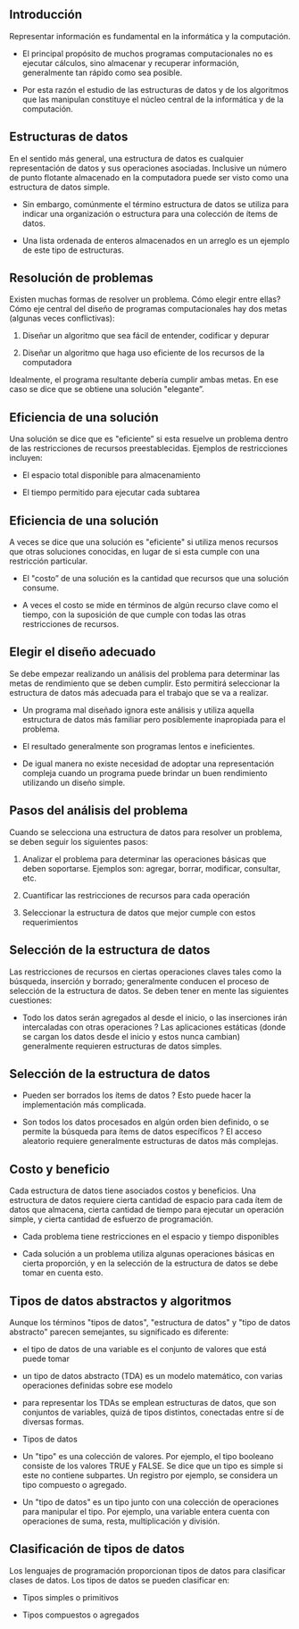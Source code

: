 ## Introducción

Representar información es fundamental en la informática y la computación.

* El principal propósito de muchos programas computacionales no es ejecutar cálculos, sino almacenar y recuperar información, generalmente tan rápido como sea posible.

* Por esta razón el estudio de las estructuras de datos y de los algoritmos que las manipulan constituye el núcleo central de la informática y de la computación.

## Estructuras de datos

En el sentido más general, una estructura de datos es cualquier representación de datos y sus operaciones asociadas. Inclusive un número de punto flotante almacenado en la computadora puede ser visto como una estructura de datos simple.

* Sin embargo, comúnmente el término estructura de datos se utiliza para indicar una organización o estructura para una colección de ítems de datos.

* Una lista ordenada de enteros almacenados en un arreglo es un ejemplo de este tipo de estructuras.

## Resolución de problemas

Existen muchas formas de resolver un problema. Cómo elegir entre ellas? Cómo eje central del diseño de programas computacionales hay dos metas (algunas veces conflictivas):

1. Diseñar un algoritmo que sea fácil de entender, codificar y depurar

2. Diseñar un algoritmo que haga uso eficiente de los recursos de la computadora

Idealmente, el programa resultante debería cumplir ambas metas. En ese caso se dice que se obtiene una solución "elegante”.

## Eficiencia de una solución

Una solución se dice que es "eficiente” si esta resuelve un problema dentro de las restricciones de recursos preestablecidas. Ejemplos de restricciones incluyen:

* El espacio total disponible para almacenamiento

* El tiempo permitido para ejecutar cada subtarea

## Eficiencia de una solución

A veces se dice que una solución es "eficiente" si utiliza menos recursos que otras soluciones conocidas, en lugar de si esta cumple con una restricción particular.

* El "costo” de una solución es la cantidad que recursos que una solución consume.

* A veces el costo se mide en términos de algún recurso clave como el tiempo, con la suposición de que cumple con todas las otras restricciones de recursos.

## Elegir el diseño adecuado

Se debe empezar realizando un análisis del problema para determinar las metas de rendimiento que se deben cumplir. Esto permitirá seleccionar la estructura de datos más adecuada para el trabajo que se va a realizar.

* Un programa mal diseñado ignora este análisis y utiliza aquella estructura de datos más familiar pero posiblemente inapropiada para el problema.

* El resultado generalmente son programas lentos e ineficientes.

* De igual manera no existe necesidad de adoptar una representación compleja cuando un programa puede brindar un buen rendimiento utilizando un diseño simple.

## Pasos del análisis del problema

Cuando se selecciona una estructura de datos para resolver un problema, se deben seguir los siguientes pasos:

1.  Analizar el problema para determinar las operaciones básicas que deben soportarse. Ejemplos son: agregar, borrar, modificar, consultar, etc.

2.  Cuantificar las restricciones de recursos para cada operación

3.  Seleccionar la estructura de datos que mejor cumple con estos requerimientos

## Selección de la estructura de datos

Las restricciones de recursos en ciertas operaciones claves tales como la búsqueda, inserción y borrado; generalmente conducen el proceso de selección de la estructura de datos. Se deben tener en mente las siguientes cuestiones:

* Todo los datos serán agregados al desde el inicio, o las inserciones irán intercaladas con otras operaciones ? Las aplicaciones estáticas (donde se cargan los datos desde el inicio y estos nunca cambian) generalmente requieren estructuras de datos simples.

## Selección de la estructura de datos

* Pueden ser borrados los ítems de datos ? Esto puede hacer la implementación más complicada.

* Son todos los datos procesados en algún orden bien definido, o se permite la búsqueda para ítems de datos específicos ? El acceso aleatorio requiere generalmente estructuras de datos más complejas.

## Costo y beneficio

Cada estructura de datos tiene asociados costos y beneficios. Una estructura de datos requiere cierta cantidad de espacio para cada ítem de datos que almacena, cierta cantidad de tiempo para ejecutar un operación simple, y cierta cantidad de esfuerzo de programación.

* Cada problema tiene restricciones en el espacio y tiempo disponibles

* Cada solución a un problema utiliza algunas operaciones básicas en cierta proporción, y en la selección de la estructura de datos se debe tomar en cuenta esto.

## Tipos de datos abstractos y algoritmos

Aunque los términos "tipos de datos", "estructura de datos" y "tipo de datos abstracto" parecen semejantes, su significado es diferente:

* el tipo de datos de una variable es el conjunto de valores que está puede tomar

* un tipo de datos abstracto (TDA) es un modelo matemático, con varias operaciones definidas sobre ese modelo

* para representar los TDAs se emplean estructuras de datos, que son conjuntos de variables, quizá de tipos distintos, conectadas entre sí de diversas formas.

* Tipos de datos

* Un "tipo" es una colección de valores. Por ejemplo, el tipo booleano consiste de los valores TRUE y FALSE. Se dice que un tipo es simple si este no contiene subpartes. Un registro por ejemplo, se considera un tipo compuesto o agregado.

* Un "tipo de datos" es un tipo junto con una colección de operaciones para manipular el tipo. Por ejemplo, una variable entera cuenta con operaciones de suma, resta, multiplicación y división.

## Clasificación de tipos de datos

Los lenguajes de programación proporcionan tipos de datos para clasificar clases de datos. Los tipos de datos se pueden clasificar en:

* Tipos simples o primitivos

* Tipos compuestos o agregados
